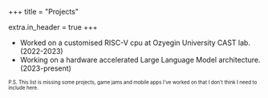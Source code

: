 +++
title = "Projects"

extra.in_header = true
+++


- Worked on a customised RISC-V cpu at Ozyegin University CAST lab. (2022-2023)
- Working on a hardware accelerated Large Language Model architecture. (2023-present)


<sub><sup>P.S. This list is missing some projects, game jams and mobile apps I've worked on that I don't think I need to include here.</sup></sub>
